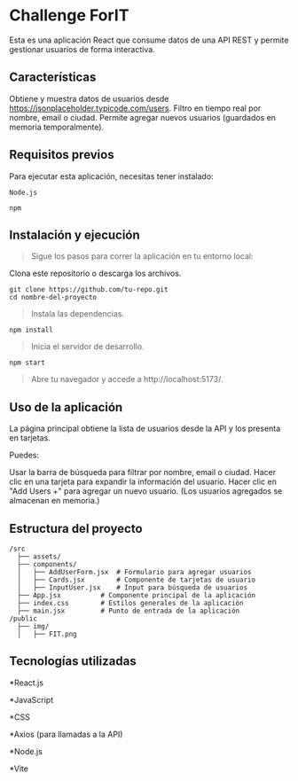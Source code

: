 # Challenge ForIT

Esta es una aplicación React que consume datos de una API REST y permite gestionar usuarios de forma interactiva.

## Características

Obtiene y muestra datos de usuarios desde https://jsonplaceholder.typicode.com/users.
Filtro en tiempo real por nombre, email o ciudad.
Permite agregar nuevos usuarios (guardados en memoria temporalmente).

## Requisitos previos
Para ejecutar esta aplicación, necesitas tener instalado:

```
Node.js

npm
```

## Instalación y ejecución

>Sigue los pasos para correr la aplicación en tu entorno local:

Clona este repositorio o descarga los archivos.

```
git clone https://github.com/tu-repo.git
cd nombre-del-proyecto
```

>Instala las dependencias.
```
npm install
```
>Inicia el servidor de desarrollo.

```
npm start
```

>Abre tu navegador y accede a http://localhost:5173/.

## Uso de la aplicación
La página principal obtiene la lista de usuarios desde la API y los presenta en tarjetas.

Puedes:

Usar la barra de búsqueda para filtrar por nombre, email o ciudad.
Hacer clic en una tarjeta para expandir la información del usuario.
Hacer clic en "Add Users +" para agregar un nuevo usuario. (Los usuarios agregados se almacenan en memoria.)

## Estructura del proyecto
```
/src
  ├── assets/        
  ├── components/    
  │   ├── AddUserForm.jsx  # Formulario para agregar usuarios  
  │   ├── Cards.jsx        # Componente de tarjetas de usuario  
  │   ├── InputUser.jsx    # Input para búsqueda de usuarios  
  ├── App.jsx          # Componente principal de la aplicación  
  ├── index.css        # Estilos generales de la aplicación  
  ├── main.jsx         # Punto de entrada de la aplicación  
/public  
  ├── img/  
  │   ├── FIT.png  
```
## Tecnologías utilizadas

*React.js

*JavaScript

*CSS

*Axios (para llamadas a la API)

*Node.js

*Vite
